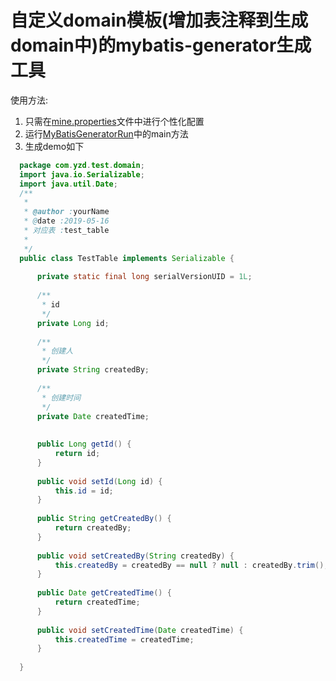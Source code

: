 自定义domain模板(增加表注释到生成domain中)的mybatis-generator生成工具
==

 使用方法:
   
   1. 只需在[mine.properties](/src/main/resources/mine.properties)文件中进行个性化配置 
   2. 运行[MyBatisGeneratorRun](/src/main/java/MyBatisGeneratorRun.java)中的main方法
   3. 生成demo如下
   
   ```java
     package com.yzd.test.domain;
     import java.io.Serializable;
     import java.util.Date;
     /**
      *
      * @author :yourName
      * @date :2019-05-16
      * 对应表 :test_table
      *
      */
     public class TestTable implements Serializable {
         
         private static final long serialVersionUID = 1L;
     
         /**
          * id
          */
         private Long id;
     
         /**
          * 创建人
          */
         private String createdBy;
     
         /**
          * 创建时间
          */
         private Date createdTime;
     
     
         public Long getId() {
             return id;
         }
     
         public void setId(Long id) {
             this.id = id;
         }
     
         public String getCreatedBy() {
             return createdBy;
         }
     
         public void setCreatedBy(String createdBy) {
             this.createdBy = createdBy == null ? null : createdBy.trim();
         }
     
         public Date getCreatedTime() {
             return createdTime;
         }
     
         public void setCreatedTime(Date createdTime) {
             this.createdTime = createdTime;
         }
     
     }
   ```






   
   
      
        










